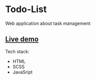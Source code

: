 # Todo-List

Web application about task management  

## <a href="https://amet1st.github.io/Todo-List/">Live demo</a>

Tech stack: 
<ul>
  <li>HTML</li>
  <li>SCSS</li>
  <li>JavaSript</li>
</ul>
